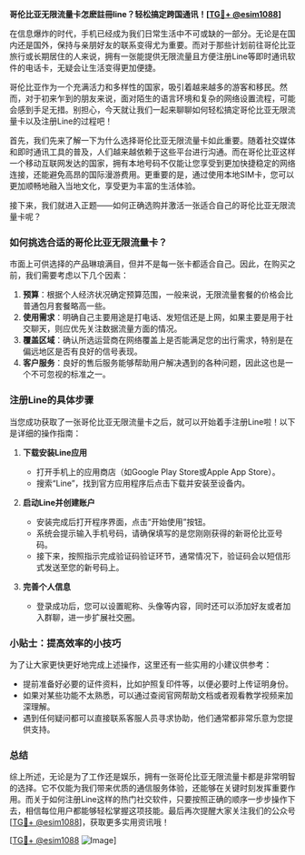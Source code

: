 **哥伦比亚无限流量卡怎麽註冊line？轻松搞定跨国通讯！[[TG💪+ @esim1088](https://t.me/s/esim1088)]**

在信息爆炸的时代，手机已经成为我们日常生活中不可或缺的一部分。无论是在国内还是国外，保持与亲朋好友的联系变得尤为重要。而对于那些计划前往哥伦比亚旅行或长期居住的人来说，拥有一张能提供无限流量且方便注册Line等即时通讯软件的电话卡，无疑会让生活变得更加便捷。

哥伦比亚作为一个充满活力和多样性的国家，吸引着越来越多的游客和移民。然而，对于初来乍到的朋友来说，面对陌生的语言环境和复杂的网络设置流程，可能会感到手足无措。别担心，今天就让我们一起来聊聊如何轻松搞定哥伦比亚无限流量卡以及注册Line的过程吧！

首先，我们先来了解一下为什么选择哥伦比亚无限流量卡如此重要。随着社交媒体和即时通讯工具的普及，人们越来越依赖于这些平台进行沟通。而在哥伦比亚这样一个移动互联网发达的国家，拥有本地号码不仅能让您享受到更加快捷稳定的网络连接，还能避免高昂的国际漫游费用。更重要的是，通过使用本地SIM卡，您可以更加顺畅地融入当地文化，享受更为丰富的生活体验。

接下来，我们就进入正题——如何正确选购并激活一张适合自己的哥伦比亚无限流量卡呢？

### 如何挑选合适的哥伦比亚无限流量卡？

市面上可供选择的产品琳琅满目，但并不是每一张卡都适合自己。因此，在购买之前，我们需要考虑以下几个因素：

1. **预算**：根据个人经济状况确定预算范围，一般来说，无限流量套餐的价格会比普通包月套餐略高一些。
2. **使用需求**：明确自己主要用途是打电话、发短信还是上网，如果主要是用于社交聊天，则应优先关注数据流量方面的情况。
3. **覆盖区域**：确认所选运营商在网络覆盖上是否能满足您的出行需求，特别是在偏远地区是否有良好的信号表现。
4. **客户服务**：良好的售后服务能够帮助用户解决遇到的各种问题，因此这也是一个不可忽视的标准之一。

### 注册Line的具体步骤

当您成功获取了一张哥伦比亚无限流量卡之后，就可以开始着手注册Line啦！以下是详细的操作指南：

1. **下载安装Line应用**
   - 打开手机上的应用商店（如Google Play Store或Apple App Store）。
   - 搜索“Line”，找到官方应用程序后点击下载并安装至设备内。

2. **启动Line并创建账户**
   - 安装完成后打开程序界面，点击“开始使用”按钮。
   - 系统会提示输入手机号码，请确保填写的是您刚刚获得的新哥伦比亚号码。
   - 接下来，按照指示完成验证码验证环节，通常情况下，验证码会以短信形式发送至您的新号码上。

3. **完善个人信息**
   - 登录成功后，您可以设置昵称、头像等内容，同时还可以添加好友或者加入群聊，进一步扩展社交圈。

### 小贴士：提高效率的小技巧

为了让大家更快更好地完成上述操作，这里还有一些实用的小建议供参考：
- 提前准备好必要的证件资料，比如护照复印件等，以便必要时上传证明身份。
- 如果对某些功能不太熟悉，可以通过查阅官网帮助文档或者观看教学视频来加深理解。
- 遇到任何疑问都可以直接联系客服人员寻求协助，他们通常都非常乐意为您提供支持。

### 总结

综上所述，无论是为了工作还是娱乐，拥有一张哥伦比亚无限流量卡都是非常明智的选择。它不仅能为我们带来优质的通信服务体验，还能够在关键时刻发挥重要作用。而关于如何注册Line这样的热门社交软件，只要按照正确的顺序一步步操作下去，相信每位用户都能够轻松掌握这项技能。最后再次提醒大家关注我们的公众号[[TG💪+ @esim1088](https://t.me/s/esim1088)]，获取更多实用资讯哦！

[[TG💪+ @esim1088](https://t.me/s/esim1088) ![Image](https://i.postimg.cc/4NQfJmqS/Snipaste-2025-05-13-00-14-12.png)]